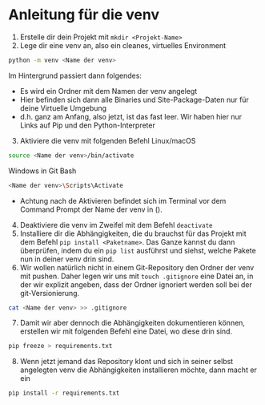 # Anleitung für die venv
1. Erstelle dir dein Projekt mit `mkdir <Projekt-Name>`
2. Lege dir eine venv an, also ein cleanes, virtuelles Environment
```bash
python -m venv <Name der venv>
```
Im Hintergrund passiert dann folgendes:
- Es wird ein Ordner mit dem Namen der venv angelegt
- Hier befinden sich dann alle Binaries und Site-Package-Daten nur für deine Virtuelle Umgebung
- d.h. ganz am Anfang, also jetzt, ist das fast leer. Wir haben hier nur Links auf Pip und den Python-Interpreter
3. Aktiviere die venv mit folgenden Befehl
Linux/macOS
```bash
source <Name der venv>/bin/activate
```
Windows in Git Bash
```bash
<Name der venv>\Scripts\Activate
```
- Achtung nach de Aktivieren befindet sich im Terminal vor dem Command Prompt der Name der venv in ().
4. Deaktiviere die venv im Zweifel mit dem Befehl `deactivate`
5. Installiere dir die Abhängigkeiten, die du brauchst für das Projekt mit dem Befehl `pip install <Paketname>`. Das Ganze kannst du dann überprüfen, indem du ein `pip list` ausführst und siehst, welche Pakete nun in deiner venv drin sind.
6. Wir wollen natürlich nicht in einem Git-Repository den Ordner der venv mit pushen. Daher legen wir uns mit `touch .gitignore` eine Datei an, in der wir explizit angeben, dass der Ordner ignoriert werden soll bei der git-Versionierung. 
```bash
cat <Name der venv> >> .gitignore
```
7. Damit wir aber dennoch die Abhängigkeiten dokumentieren können, erstellen wir mit folgenden Befehl eine Datei, wo diese drin sind.
```bash
pip freeze > requirements.txt
```
8. Wenn jetzt jemand das Repository klont und sich in seiner selbst angelegten venv die Abhängigkeiten installieren möchte, dann macht er ein 
```bash
pip install -r requirements.txt
```


